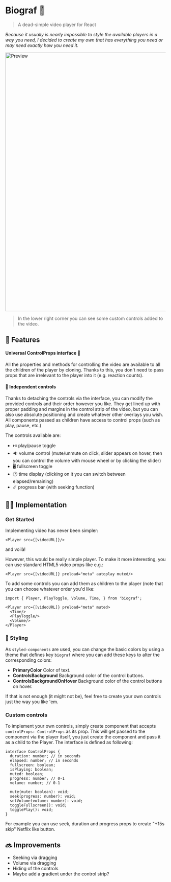 # Biograf 🍿
> A dead-simple video player for React

_Because it usually is nearly impossible to style the available players in a way you need, I decided to create my own that has everything you need or may need exactly how you need it._

<img width="810" alt="Preview" src="https://user-images.githubusercontent.com/6381607/79433505-7d928900-7fcd-11ea-8b95-eaea4894ef5b.png">

> In the lower right corner you can see some custom controls added to the video.

##  🎰 Features

#### Universal ControlProps interface 🧮 
All the properties and methods for controlling the video are available to all the children of the player by cloning. Thanks to this, you don't need to pass props that are irrelevant to the player into it (e.g. reaction counts).

#### 🚨 Independent controls 
Thanks to detaching the controls via the interface, you can modify the provided controls and their order however you like. They get lined up with proper padding and margins in the control strip of the video, but you can also use absolute positioning and create whatever other overlays you wish. All components passed as children have access to control props (such as play, pause, etc.)

The controls available are:

- ⏯️ play/pause toggle
- 🔉 volume control (mute/unmute on click, slider appears on hover, then you can control the volume with mouse wheel or by clicking the slider)
- 🖥 fullscreen toggle
- 🕐 time display (clicking on it you can switch between elapsed/remaining)
- ☄️ progress bar (with seeking function)

## 👨‍💻 Implementation

### Get Started
Implementing video has never been simpler:
```
<Player src={[videoURL]}/>
```
and voilà!

However, this would be really simple player. To make it more interesting, you can use standard HTML5 video props like e.g.:
```
<Player src={[videoURL]} preload="meta" autoplay muted/>
```
To add some controls you can add them as children to the player (note that you can choose whatever order you'd like:
```
import { Player, PlayToggle, Volume, Time, } from 'biograf';

<Player src={[videoURL]} preload="meta" muted>
  <Time/>
  <PlayToggle/>
  <Volume/>
</Player>
```

### 🎨 Styling 
As `styled-components` are used, you can change the basic colors by using a theme that defines key `biograf` where you can add these keys to alter the corresponding colors:

- **PrimaryColor**    Color of text.
- **ControlsBackground**    Background color of the control buttons.
- **ControlsBackgroundOnHover**    Background color of the control buttons on hover.

If that is not enough (it might not be), feel free to create your own controls just the way you like 'em.

### Custom controls
To implement your own controls, simply create component that accepts `controlProps: ControlProps` as its prop. This will get passed to the component via the player itself, you just create the component and pass it as a child to the Player. The interface is defined as following:
```
interface ControlProps {
  duration: number; // in seconds
  elapsed: number; // in seconds
  fullscreen: boolean;
  isPlaying: boolean; 
  muted: boolean;
  progress: number; // 0-1
  volume: number; // 0-1

  mute(mute: boolean): void;
  seek(progress: number): void;
  setVolume(volume: number): void;
  toggleFullscreen(): void;
  togglePlay(): void;
}
```

For example you can use seek, duration and progress props to create "+15s skip" Netflix like button.

## 🔜 Improvements 

- Seeking via dragging
- Volume via dragging
- Hiding of the controls
- Maybe add a gradient under the control strip?